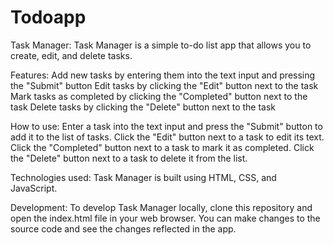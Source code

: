 # Todoapp

Task Manager:
Task Manager is a simple to-do list app that allows you to create, edit, and delete tasks.

Features:
Add new tasks by entering them into the text input and pressing the "Submit" button
Edit tasks by clicking the "Edit" button next to the task
Mark tasks as completed by clicking the "Completed" button next to the task
Delete tasks by clicking the "Delete" button next to the task

How to use:
Enter a task into the text input and press the "Submit" button to add it to the list of tasks.
Click the "Edit" button next to a task to edit its text.
Click the "Completed" button next to a task to mark it as completed.
Click the "Delete" button next to a task to delete it from the list.

Technologies used:
Task Manager is built using HTML, CSS, and JavaScript.

Development:
To develop Task Manager locally, clone this repository and open the index.html file in your web browser. You can make changes to the source code and see the changes reflected in the app.
